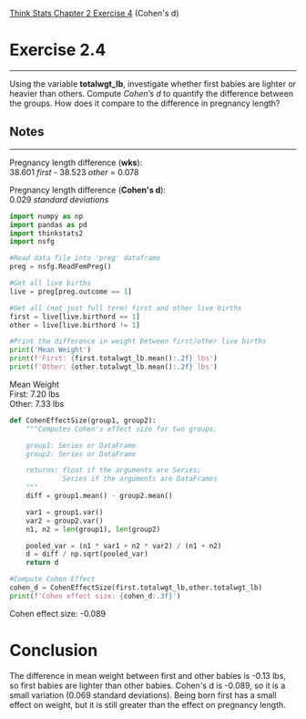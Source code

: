 [Think Stats Chapter 2 Exercise 4](http://greenteapress.com/thinkstats2/html/thinkstats2003.html#toc24) (Cohen's d)

# Exercise 2.4
---
Using the variable **totalwgt_lb**, investigate whether first babies are lighter or heavier than others.  Compute *Cohen’s d* to quantify the difference  between  the  groups.   How  does  it  compare  to  the  difference  in pregnancy length?  

## Notes
---
Pregnancy length difference (**wks**):  
    38.601 *first* - 38.523 *other* = 0.078

Pregnancy length difference (**Cohen's d**):  
    0.029 *standard deviations*
    
```python
import numpy as np
import pandas as pd
import thinkstats2
import nsfg

#Read data file into 'preg' dataframe
preg = nsfg.ReadFemPreg()

#Get all live births
live = preg[preg.outcome == 1]

#Get all (not just full term) first and other live births 
first = live[live.birthord == 1]
other = live[live.birthord != 1]

#Print the difference in weight between first/other live births
print('Mean Weight')
print(f'First: {first.totalwgt_lb.mean():.2f} lbs')
print(f'Other: {other.totalwgt_lb.mean():.2f} lbs')
```

Mean Weight  
First: 7.20 lbs  
Other: 7.33 lbs  

```python
def CohenEffectSize(group1, group2):
    """Computes Cohen's effect size for two groups.

    group1: Series or DataFrame
    group2: Series or DataFrame

    returns: float if the arguments are Series;
             Series if the arguments are DataFrames
    """
    diff = group1.mean() - group2.mean()

    var1 = group1.var()
    var2 = group2.var()
    n1, n2 = len(group1), len(group2)

    pooled_var = (n1 * var1 + n2 * var2) / (n1 + n2)
    d = diff / np.sqrt(pooled_var)
    return d

#Compute Cohen Effect
cohen_d = CohenEffectSize(first.totalwgt_lb,other.totalwgt_lb)
print(f'Cohen effect size: {cohen_d:.3f}')
```
Cohen effect size: -0.089

# Conclusion
The difference in mean weight between first and other babies is -0.13 lbs, so first babies are lighter than other babies. Cohen's d is -0.089, so it is a small variation (0.069 standard deviations). Being born first has a small effect on weight, but it is still greater than the effect on pregnancy length.
